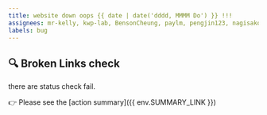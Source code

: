 ```yaml
---
title: website down oops {{ date | date('dddd, MMMM Do') }} !!!
assignees: mr-kelly, kwp-lab, BensonCheung, paylm, pengjin123, nagisakon
labels: bug
---
```


## 🔍 Broken Links check

there are status check fail.

👉 Please see the [action summary]({{ env.SUMMARY_LINK }})
